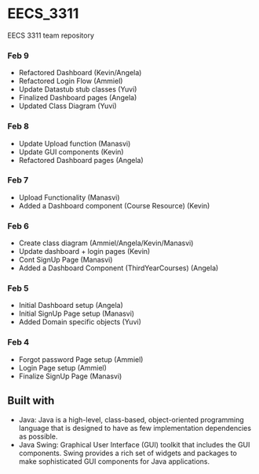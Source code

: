 # EECS_3311
EECS 3311 team repository

### Feb 9
- Refactored Dashboard (Kevin/Angela)
- Refactored Login Flow (Ammiel)
- Update Datastub stub classes (Yuvi)
- Finalized Dashboard pages (Angela)
- Updated Class Diagram (Yuvi)

### Feb 8
- Update Upload function (Manasvi)
- Update GUI components (Kevin)
- Refactored Dashboard pages (Angela) 

### Feb 7
- Upload Functionality (Manasvi)
- Added a Dashboard component (Course Resource) (Kevin)

### Feb 6
- Create class diagram (Ammiel/Angela/Kevin/Manasvi)
- Update dashboard + login pages (Kevin)
- Cont SignUp Page (Manasvi)
- Added a Dashboard Component (ThirdYearCourses) (Angela)

### Feb 5
- Initial Dashboard setup (Angela)
- Initial SignUp Page setup (Manasvi)
- Added Domain specific objects (Yuvi)

### Feb 4
- Forgot password Page setup (Ammiel)
- Login Page setup (Ammiel)
- Finalize SignUp Page (Manasvi)

## Built with

- Java: Java is a high-level, class-based, object-oriented programming language that is designed to have as few implementation dependencies as possible.
- Java Swing: Graphical User Interface (GUI) toolkit that includes the GUI components. Swing provides a rich set of widgets and packages to make sophisticated GUI components for Java applications. 

